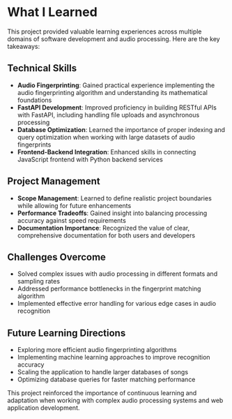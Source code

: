 # What I Learned

This project provided valuable learning experiences across multiple domains of software development and audio processing. Here are the key takeaways:

## Technical Skills

- **Audio Fingerprinting**: Gained practical experience implementing the audio fingerprinting algorithm and understanding its mathematical foundations
- **FastAPI Development**: Improved proficiency in building RESTful APIs with FastAPI, including handling file uploads and asynchronous processing
- **Database Optimization**: Learned the importance of proper indexing and query optimization when working with large datasets of audio fingerprints
- **Frontend-Backend Integration**: Enhanced skills in connecting JavaScript frontend with Python backend services

## Project Management

- **Scope Management**: Learned to define realistic project boundaries while allowing for future enhancements
- **Performance Tradeoffs**: Gained insight into balancing processing accuracy against speed requirements
- **Documentation Importance**: Recognized the value of clear, comprehensive documentation for both users and developers

## Challenges Overcome

- Solved complex issues with audio processing in different formats and sampling rates
- Addressed performance bottlenecks in the fingerprint matching algorithm
- Implemented effective error handling for various edge cases in audio recognition

## Future Learning Directions

- Exploring more efficient audio fingerprinting algorithms
- Implementing machine learning approaches to improve recognition accuracy
- Scaling the application to handle larger databases of songs
- Optimizing database queries for faster matching performance

This project reinforced the importance of continuous learning and adaptation when working with complex audio processing systems and web application development.
